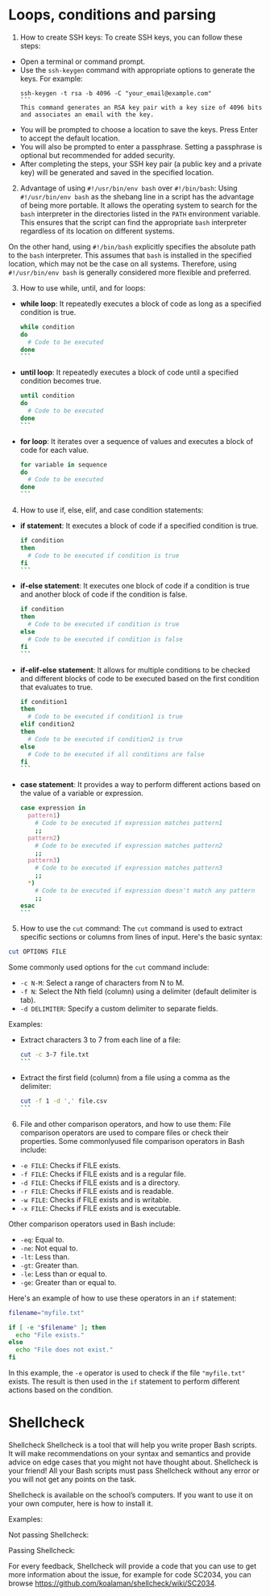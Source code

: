 # Loops, conditions and parsing
1. How to create SSH keys:
To create SSH keys, you can follow these steps:
- Open a terminal or command prompt.
- Use the `ssh-keygen` command with appropriate options to generate the keys. For example:
  ````
  ssh-keygen -t rsa -b 4096 -C "your_email@example.com"
  ```
  This command generates an RSA key pair with a key size of 4096 bits and associates an email with the key.
- You will be prompted to choose a location to save the keys. Press Enter to accept the default location.
- You will also be prompted to enter a passphrase. Setting a passphrase is optional but recommended for added security.
- After completing the steps, your SSH key pair (a public key and a private key) will be generated and saved in the specified location.

2. Advantage of using `#!/usr/bin/env bash` over `#!/bin/bash`:
Using `#!/usr/bin/env bash` as the shebang line in a script has the advantage of being more portable. It allows the operating system to search for the `bash` interpreter in the directories listed in the `PATH` environment variable. This ensures that the script can find the appropriate `bash` interpreter regardless of its location on different systems.

On the other hand, using `#!/bin/bash` explicitly specifies the absolute path to the `bash` interpreter. This assumes that `bash` is installed in the specified location, which may not be the case on all systems. Therefore, using `#!/usr/bin/env bash` is generally considered more flexible and preferred.

3. How to use while, until, and for loops:
- **while loop**: It repeatedly executes a block of code as long as a specified condition is true.
  ````bash
  while condition
  do
    # Code to be executed
  done
  ```

- **until loop**: It repeatedly executes a block of code until a specified condition becomes true.
  ````bash
  until condition
  do
    # Code to be executed
  done
  ```

- **for loop**: It iterates over a sequence of values and executes a block of code for each value.
  ````bash
  for variable in sequence
  do
    # Code to be executed
  done
  ```

4. How to use if, else, elif, and case condition statements:
- **if statement**: It executes a block of code if a specified condition is true.
  ````bash
  if condition
  then
    # Code to be executed if condition is true
  fi
  ```

- **if-else statement**: It executes one block of code if a condition is true and another block of code if the condition is false.
  ````bash
  if condition
  then
    # Code to be executed if condition is true
  else
    # Code to be executed if condition is false
  fi
  ```

- **if-elif-else statement**: It allows for multiple conditions to be checked and different blocks of code to be executed based on the first condition that evaluates to true.
  ````bash
  if condition1
  then
    # Code to be executed if condition1 is true
  elif condition2
  then
    # Code to be executed if condition2 is true
  else
    # Code to be executed if all conditions are false
  fi
  ```

- **case statement**: It provides a way to perform different actions based on the value of a variable or expression.
  ````bash
  case expression in
    pattern1)
      # Code to be executed if expression matches pattern1
      ;;
    pattern2)
      # Code to be executed if expression matches pattern2
      ;;
    pattern3)
      # Code to be executed if expression matches pattern3
      ;;
    *)
      # Code to be executed if expression doesn't match any pattern
      ;;
  esac
  ```

5. How to use the `cut` command:
The `cut` command is used to extract specific sections or columns from lines of input. Here's the basic syntax:
```bash
cut OPTIONS FILE
```
Some commonly used options for the `cut` command include:
- `-c N-M`: Select a range of characters from N to M.
- `-f N`: Select the Nth field (column) using a delimiter (default delimiter is tab).
- `-d DELIMITER`: Specify a custom delimiter to separate fields.

Examples:
- Extract characters 3 to 7 from each line of a file:
  ````bash
  cut -c 3-7 file.txt
  ```

- Extract the first field (column) from a file using a comma as the delimiter:
  ````bash
  cut -f 1 -d ',' file.csv
  ```

6. File and other comparison operators, and how to use them:
File comparison operators are used to compare files or check their properties. Some commonlyused file comparison operators in Bash include:

- `-e FILE`: Checks if FILE exists.
- `-f FILE`: Checks if FILE exists and is a regular file.
- `-d FILE`: Checks if FILE exists and is a directory.
- `-r FILE`: Checks if FILE exists and is readable.
- `-w FILE`: Checks if FILE exists and is writable.
- `-x FILE`: Checks if FILE exists and is executable.

Other comparison operators used in Bash include:

- `-eq`: Equal to.
- `-ne`: Not equal to.
- `-lt`: Less than.
- `-gt`: Greater than.
- `-le`: Less than or equal to.
- `-ge`: Greater than or equal to.

Here's an example of how to use these operators in an `if` statement:

```bash
filename="myfile.txt"

if [ -e "$filename" ]; then
  echo "File exists."
else
  echo "File does not exist."
fi
```

In this example, the `-e` operator is used to check if the file `"myfile.txt"` exists. The result is then used in the `if` statement to perform different actions based on the condition.

# Shellcheck

Shellcheck
Shellcheck is a tool that will help you write proper Bash scripts. It will make recommendations on your syntax and semantics and provide advice on edge cases that you might not have thought about. Shellcheck is your friend! All your Bash scripts must pass Shellcheck without any error or you will not get any points on the task.

Shellcheck is available on the school’s computers. If you want to use it on your own computer, here is how to install it.

Examples:

Not passing Shellcheck:



Passing Shellcheck:



For every feedback, Shellcheck will provide a code that you can use to get more information about the issue, for example for code SC2034, you can browse https://github.com/koalaman/shellcheck/wiki/SC2034.
